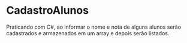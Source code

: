 # CadastroAlunos
Praticando com C#, ao informar o nome e nota de alguns alunos serão cadastrados e armazenados em um array e depois serão listados.
